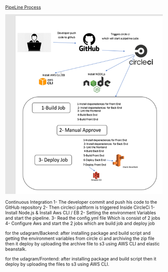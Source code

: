 [PipeLine Process](./Documentation/Pipeline.md)

![ARC](./Documentation/pipeline%20Diagram.png)

Continuous Integration
1- The developer commit and push his code to the GitHub repository
2- Then circleci paltform is triggered 
Inside CircleCi 
1- Install Node.js & Install Aws CLI / EB
2- Setting the environment Variables and start the pipeline.
3- Read the config.yml file Which is consist of 2 jobs
4- Configure Aws and start the 2 jobs which are build job and deploy job 

for the udagram/Backend: after installing package and build script and getting the environment variables from circle ci 
and archiving the zip file then it deploy by uploading the archive file to s3 using AWS CLI and elastic beanstalk.

for the udagram/Frontend: after installing package and build script then it deploy by uploading the files to s3 using AWS CLI.

